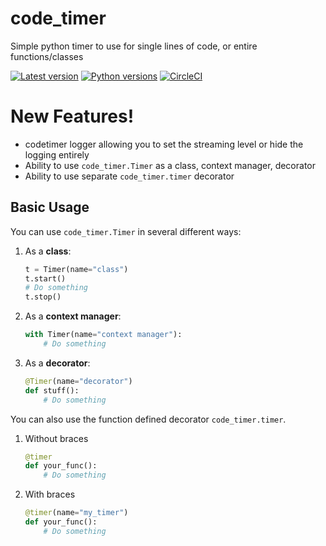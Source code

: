 # code_timer
Simple python timer to use for single lines of code, or entire functions/classes

[![Latest version](https://img.shields.io/pypi/v/code_timer.svg)](https://pypi.org/project/code_timer/)
[![Python versions](https://img.shields.io/pypi/pyversions/code_timer.svg)](https://pypi.org/project/code_timer/)
[![CircleCI](https://circleci.com/gh/StephenGemin/code_timer.svg?style=shield)](https:https://app.circleci.com/pipelines/github/StephenGemin/code_timer)

# New Features!

  - codetimer logger allowing you to set the streaming level or hide the logging entirely
  - Ability to use `code_timer.Timer` as a class, context manager, decorator
  - Ability to use separate `code_timer.timer` decorator


## Basic Usage

You can use `code_timer.Timer` in several different ways:

1. As a **class**:

    ```python
    t = Timer(name="class")
    t.start()
    # Do something
    t.stop()
    ```

2. As a **context manager**:

    ```python
    with Timer(name="context manager"):
        # Do something
    ```

3. As a **decorator**:

    ```python
    @Timer(name="decorator")
    def stuff():
        # Do something
    ```
    
You can also use the function defined decorator `code_timer.timer`.

1. Without braces

    ```python
    @timer
    def your_func():
        # Do something
    ```
    
2. With braces
 
    ```python
    @timer(name="my_timer")
    def your_func():
        # Do something
    ```
